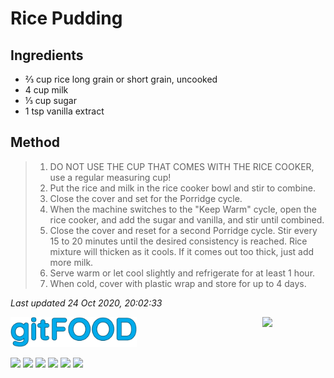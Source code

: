 # Rice Pudding

## Ingredients

- ⅔ cup rice long grain or short grain, uncooked
- 4 cup milk
- ⅓ cup sugar
- 1 tsp vanilla extract

## Method

> 1. DO NOT USE THE CUP THAT COMES WITH THE RICE COOKER, use a regular measuring cup!
> 2. Put the rice and milk in the rice cooker bowl and stir to combine.
> 3. Close the cover and set for the Porridge cycle.
> 4. When the machine switches to the "Keep Warm" cycle, open the rice cooker, and add the sugar and vanilla, and stir until combined.
> 5. Close the cover and reset for a second Porridge cycle. Stir every 15 to 20 minutes until the desired consistency is reached. Rice mixture will thicken as it cools. If it comes out too thick, just add more milk.
> 6. Serve warm or let cool slightly and refrigerate for at least 1 hour.
> 7. When cold, cover with plastic wrap and store for up to 4 days.

*Last updated 24 Oct 2020, 20:02:33*

<img src="../images/logo_sm.png" width="40%" />

<img src="https://profile-counter.glitch.me/gitfood_ricepudding/count.svg" width="20%" align="right" />

<img src="https://img.shields.io/badge/dairy-blue.svg" /> <img src="https://img.shields.io/badge/dessert-blue.svg" /> <img src="https://img.shields.io/badge/easy-blue.svg" /> <img src="https://img.shields.io/badge/rice-blue.svg" /> <img src="https://img.shields.io/badge/rice_cooker-blue.svg" /> <img src="https://img.shields.io/badge/vegetarian-blue.svg" /> 